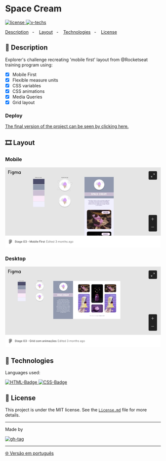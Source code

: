 # Space Cream

[![license] ![v-techs]](#readme)

[Description](#-description)&nbsp;&nbsp;&nbsp;-&nbsp;&nbsp;&nbsp;
[Layout](#%EF%B8%8F-layout)&nbsp;&nbsp;&nbsp;-&nbsp;&nbsp;&nbsp;
[Technologies](#-technologies)&nbsp;&nbsp;&nbsp;-&nbsp;&nbsp;&nbsp;
[License](#-license) &nbsp;&nbsp;&nbsp;

## 📌 Description

Explorer's challenge recreating 'mobile first' layout from @Rocketseat training program using:

- [x] Mobile First
- [x] Flexible measure units
- [x] CSS variables
- [x] CSS animations
- [x] Media Queries
- [x] Grid layout

### Deploy

[The final version of the project can be seen by clicking here.](https://dam450.github.io/rseat-spacecream/)

## 🎞️ Layout

### Mobile

[![figma-preview]](https://www.figma.com/file/bmswjQHCOR1E2sqTanVTmb/Stage-03---Mobile-First-(Copy)?node-id=0%3A1&viewer=1)

### Desktop

[![figma-preview2]](https://www.figma.com/embed?embed_host=notion&url=https%3A%2F%2Fwww.figma.com%2Ffile%2FpddZCuQIRLjk5dEHQ4L4YR%2FStage-03---Grid-com-anima%25C3%25A7%25C3%25B5es%3Fnode-id%3D0%253A1&viewer=1)

## 🧰 Technologies

Languages used:

[![HTML-Badge][html5] ![CSS-Badge][css3]](#-technologies)

## 📄 License

This project is under the MIT license. See the [`License.md`](./License.md) file for more details.

---

Made by

[![gh-tag]](https://github.com/dam450/)

---
[🌐 Versão em português](./README.pt-BR.md)

<!-- Images -->

[figma-preview]: ./.github/figma.jpg 'Figma preview'
[figma-preview2]: ./.github/figma2.jpg 'Figma preview'
[img-preview]: ./.github/preview.jpg 'Figma preview'

[langs]: https://img.shields.io/github/languages/count/dam450/space-shooter?style=plastic 'Linguagens utilizadas'
[html5]: https://img.shields.io/badge/html5-E34F26?logo=html5&logoColor=fff&style=for-the-badge 'HTML5 badge'
[css3]: https://img.shields.io/badge/css3-1572B6?logo=CSS3&logoColor=fff&style=for-the-badge 'CSS3 badge'
[js]: https://img.shields.io/badge/JavaScript-F7DF1E?logo=JavaScript&logoColor=000&style=for-the-badge 'javascript badge'
[v-techs]: https://img.shields.io/github/languages/count/dam450/rocket-sect?label=Techs&logo=GitHub&style=plastic 'Technologies'
[v-tag]: https://img.shields.io/github/v/tag/dam450/rocket-sect?color=555&label=tag&logo=GitHub&style=plastic 'GitHub Tag Version'
[license]: https://img.shields.io/github/license/dam450/rocket-sect?color=blue&label=License&logo=Conventional%20Commits&logoColor=fff&style=plastic 'License badge'
[gh-tag]: https://img.shields.io/badge/DAM450-181717?logo=GitHub&logoColor=fff&link=https://github.com/dam450/ "Dam450's GitHub Tag"
